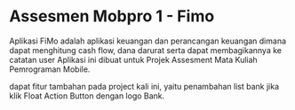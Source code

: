 Assesmen Mobpro 1 - Fimo
==================================

Aplikasi FiMo adalah aplikasi keuangan dan perancangan keuangan dimana dapat menghitung cash flow, dana darurat serta dapat membagikannya ke catatan user Aplikasi ini dibuat untuk Projek Assesment Mata Kuliah Pemrograman Mobile. 

dapat fitur tambahan pada project kali ini, yaitu penambahan list bank jika klik Float Action Button dengan logo Bank. 
